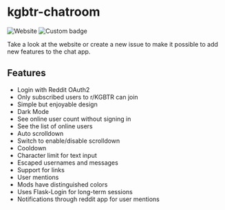 # kgbtr-chatroom
![Website](https://img.shields.io/website?down_color=red&down_message=offline&up_color=green&up_message=online&url=https%3A%2F%2Fkgbtrchat.herokuapp.com%2F)
![Custom badge](https://img.shields.io/endpoint?url=https%3A%2F%2Fkgbtrchat.herokuapp.com%2Fonline)

Take a look at the website or create a new issue to make it possible to add new features to the chat app.

## Features
- Login with Reddit OAuth2
- Only subscribed users to r/KGBTR can join
- Simple but enjoyable design
- Dark Mode
- See online user count without signing in
- See the list of online users
- Auto scrolldown
- Switch to enable/disable scrolldown
- Cooldown
- Character limit for text input
- Escaped usernames and messages
- Support for links
- User mentions
- Mods have distinguished colors
- Uses Flask-Login for long-term sessions
- Notifications through reddit app for user mentions
